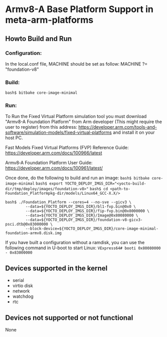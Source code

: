 # Armv8-A Base Platform Support in meta-arm-platforms

## Howto Build and Run

### Configuration:
In the local.conf file, MACHINE should be set as follow:
MACHINE ?= "foundation-v8"

### Build:
```bash$ bitbake core-image-minimal```

### Run:
To Run the Fixed Virtual Platform simulation tool you must download "Armv8-A
Foundation Platform" from Arm developer (This might require the user to
register) from this address:
https://developer.arm.com/tools-and-software/simulation-models/fixed-virtual-platforms
and install it on your host PC.

Fast Models Fixed Virtual Platforms (FVP) Reference Guide:
https://developer.arm.com/docs/100966/latest

Armv8‑A Foundation Platform User Guide:
https://developer.arm.com/docs/100961/latest/


Once done, do the following to build and run an image:
```bash$ bitbake core-image-minimal```
```bash$ export YOCTO_DEPLOY_IMGS_DIR="<yocto-build-dir/tmp/deploy/images/foundation-v8>"```
```bash$ cd <path-to-Foundation_Platformpkg-dir/models/Linux64_GCC-X.X/>```
```
bash$ ./Foundation_Platform --cores=4 --no-sve --gicv3 \
         --data=${YOCTO_DEPLOY_IMGS_DIR}/bl1-fvp.bin@0x0 \
         --data=${YOCTO_DEPLOY_IMGS_DIR}/fip-fvp.bin@0x8000000 \
         --data=${YOCTO_DEPLOY_IMGS_DIR}/Image@0x80080000 \
         --data=${YOCTO_DEPLOY_IMGS_DIR}/foundation-v8-gicv3-psci.dtb@0x83000000 \
         --block-device=${YOCTO_DEPLOY_IMGS_DIR}/core-image-minimal-foundation-armv8.disk.img
```

If you have built a configuration without a ramdisk, you can use the following
command in U-boot to start Linux:
```VExpress64# booti 0x80080000 - 0x83000000```

## Devices supported in the kernel
- serial
- virtio disk
- network
- watchdog
- rtc

## Devices not supported or not functional
None
